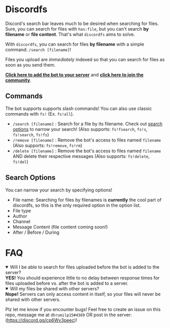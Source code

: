 # Discordfs

Discord's search bar leaves much to be desired when searching for files. Sure, you can search for files with `has:file`, but you can't search **by filename** or **file content**. That's what `discordfs` aims to solve.

With `discordfs`, you can search for files **by filename** with a simple command: `/search [filename]`!

Files you upload are *immediately* indexed so that you can search for files as soon as you send them.

[**Click here to add the bot to your server**](https://discord.com/api/oauth2/authorize?client_id=837345172105723985&permissions=2147593280&scope=bot%20applications.commands) and [**click here to join the community**](https://discord.gg/rp8aZSjevn).

## Commands

The bot supports supports slash commands! You can also use classic commands with `fs!` (Ex. `fs!all`).

- `/search [filename]` : Search for a file by its filename. Check out [search options](#search-options) to narrow your search! (Also supports: `fs!fsearch`, `fs!s`, `fs!search`, `fs!fs`)
- `/remove [filename]` : Remove the bot's access to files named `filename` (Also supports: `fs!remove`, `fs!rm`)
- `/delete [filename]` : Remove the bot's access to files named `filename` AND delete their respective messages (Also supports: `fs!delete`, `fs!del`)

## Search Options

You can narrow your search by specifying options!
- File name: Searching for files by filenames is **currently** the cool part of discordfs, so this is the only required option in the option list.
- File type
- Author
- Channel
- Message Content (file content coming soon!)
- After / Before / During

# FAQ

<details open>
  <summary> Will I be able to search for files uploaded before the bot is added to the server? </summary>
    <b>YES!</b> You should experience little to no delay between response times for files uploaded before vs. after the bot is added to a server.
</details>

<details open>
  <summary> Will my files be shared with other servers? </summary>
    <b>Nope!</b> Servers can only access content in itself, so your files will never be shared with other servers.
</details>

Plz let me know if you encounter bugs! Feel free to create an issue on this repo, message me at `dhrumilp15#4369` OR post in the server: (https://discord.gg/cp6Wv3peec)!
